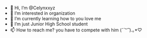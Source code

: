 - 👋 Hi, I’m @Celynxxyz
- 👀 I’m interested in organization
- 🌱 I’m currently learning how to you love me
- 💞️ I’m just Junior High School student
- 📫 How to reach me? you have to compete with him
  (*˘︶˘*).｡*♡

<!---
Celynxxyz/Celynxxyz is a ✨ special ✨ repository because its `README.md` (this file) appears on your GitHub profile.
You can click the Preview link to take a look at your changes.
--->
